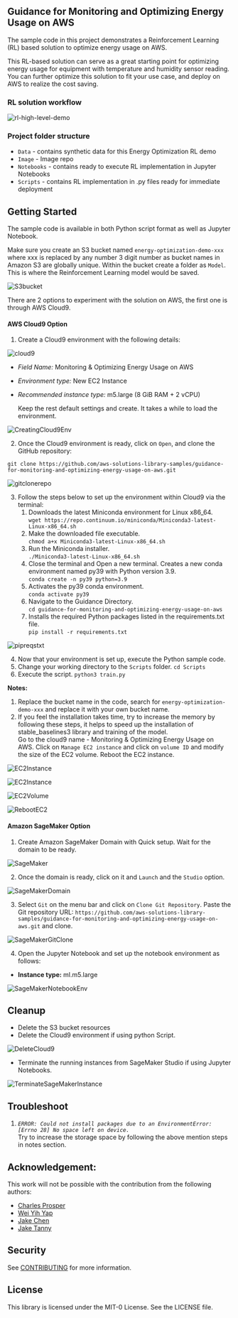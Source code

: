 ## Guidance for Monitoring and Optimizing Energy Usage on AWS

The sample code in this project demonstrates a Reinforcement Learning (RL) based solution to optimize energy usage on AWS. 

This RL-based solution can serve as a great starting point for optimizing energy usage for equipment with temperature and humidity sensor reading. You can further optimize this solution to fit your use case, and deploy on AWS to realize the cost saving.

### RL solution workflow
![rl-high-level-demo](Image/rl-demo.png)

### Project folder structure
- `Data` - contains synthetic data for this Energy Optimization RL demo
- `Image` - Image repo 
- `Notebooks` - contains ready to execute RL implementation in Jupyter Notebooks
- `Scripts` - contains RL implementation in .py files ready for immediate deployment

## Getting Started

The sample code is available in both Python script format as well as Jupyter Notebook.

Make sure you create an S3 bucket named `energy-optimization-demo-xxx` where xxx is replaced by any number 3 digit number as bucket names in Amazon S3 are globally unique. Within the bucket create a folder as `Model`. This is where the Reinforcement Learning model would be saved.

![S3bucket](Image/S3bucket.png)

There are 2 options to experiment with the solution on AWS, the first one is through AWS Cloud9.

#### AWS Cloud9 Option
1.	Create a Cloud9 environment with the following details: 

![cloud9](Image/Cloud9.png)

- _Field Name:_ Monitoring & Optimizing Energy Usage on AWS
-	_Environment type:_ New EC2 Instance
- _Recommended instance type:_ m5.large (8 GiB RAM + 2 vCPU)

  Keep the rest default settings and create. It takes a while to load the environment.

![CreatingCloud9Env](Image/CreatingCloud9Env.png)

2.	Once the Cloud9 environment is ready, click on `Open`, and clone the GitHub repository:   

`git clone https://github.com/aws-solutions-library-samples/guidance-for-monitoring-and-optimizing-energy-usage-on-aws.git`

![gitclonerepo](Image/gitclonerepo.png)

3.	Follow the steps below to set up the environment within Cloud9 via the terminal:
    1. Downloads the latest Miniconda environment for Linux x86_64.  
      `wget https://repo.continuum.io/miniconda/Miniconda3-latest-Linux-x86_64.sh`
    2. Make the downloaded file executable.  
      `chmod a+x Miniconda3-latest-Linux-x86_64.sh`
    3. Run the Miniconda installer.  
      `./Miniconda3-latest-Linux-x86_64.sh`
    4. Close the terminal and Open a new terminal. Creates a new conda environment named py39 with Python version 3.9.  
      `conda create -n py39 python=3.9`
    5. Activates the py39 conda environment.  
      `conda activate py39`
    6. Navigate to the Guidance Directory.  
      `cd guidance-for-monitoring-and-optimizing-energy-usage-on-aws`
    7. Installs the required Python packages listed in the requirements.txt file.  
      `pip install -r requirements.txt`

![pipreqstxt](Image/pipreqstxt.png)

4.	Now that your environment is set up, execute the Python sample code.  
   1. Change your working directory to the `Scripts` folder.
      `cd Scripts`  
   2. Execute the script.
      `python3 train.py`

**Notes:**
1.	Replace the bucket name in the code, search for `energy-optimization-demo-xxx` and replace it with your own bucket name. 
2.	If you feel the installation takes time, try to increase the memory by following these steps, it helps to speed up the installation of stable_baselines3 library and training of the model.  
Go to the cloud9 name - Monitoring & Optimizing Energy Usage on AWS. Click on `Manage EC2 instance` and click on `volume ID` and modify the size of the EC2 volume. Reboot the EC2 instance.

![EC2Instance](Image/EC2instance.png)  

![EC2Instance](Image/EC2instance2.png)  

![EC2Volume](Image/EC2Volume.png)  

![RebootEC2](Image/RebootEC2.png)  

#### Amazon SageMaker Option

1.	Create Amazon SageMaker Domain with Quick setup. Wait for the domain to be ready.  

![SageMaker](Image/SageMaker.png)

2.	Once the domain is ready, click on it and `Launch` and the `Studio` option.

![SageMakerDomain](Image/SageMakerDomain.png)

3.	Select `Git` on the menu bar and click on `Clone Git Repository`. Paste the Git repository URL: `https://github.com/aws-solutions-library-samples/guidance-for-monitoring-and-optimizing-energy-usage-on-aws.git` and clone.

![SageMakerGitClone](Image/SageMakerGitClone.png)

4.	Open the Jupyter Notebook and set up the notebook environment as follows:
-	**Instance type:** ml.m5.large

![SageMakerNotebookEnv](Image/SageMakerNotebookEnv.png)

## Cleanup
-	Delete the S3 bucket resources 
-	Delete the Cloud9 environment if using python Script.

![DeleteCloud9](Image/DeleteCloud9.png)

-	Terminate the running instances from SageMaker Studio if using Jupyter Notebooks.

![TerminateSageMakerInstance](Image/TerminateSageMakerInstance.png)

## Troubleshoot
1.	*`ERROR: Could not install packages due to an EnvironmentError: [Errno 28] No space left on device.`*  
Try to increase the storage space by following the above mention steps in notes section.

## Acknowledgement:
This work will not be possible with the contribution from the following authors:
- [Charles Prosper](https://www.linkedin.com/in/charles-prosper-9a580216a/)
- [Wei Yih Yap](https://www.linkedin.com/in/yapweiyih/)
- [Jake Chen](https://www.linkedin.com/in/jakejchen/)
- [Jake Tanny](https://www.linkedin.com/in/john-tanny/)

## Security

See [CONTRIBUTING](CONTRIBUTING.md#security-issue-notifications) for more information.

## License

This library is licensed under the MIT-0 License. See the LICENSE file.

